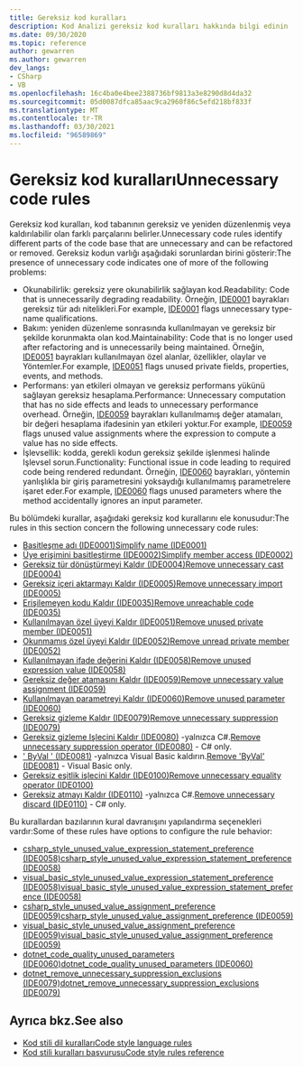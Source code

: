 ```yaml
---
title: Gereksiz kod kuralları
description: Kod Analizi gereksiz kod kuralları hakkında bilgi edinin
ms.date: 09/30/2020
ms.topic: reference
author: gewarren
ms.author: gewarren
dev_langs:
- CSharp
- VB
ms.openlocfilehash: 16c4ba0e4bee2388736bf9813a3e8290d8d4da32
ms.sourcegitcommit: 05d0087dfca85aac9ca2960f86c5efd218bf833f
ms.translationtype: MT
ms.contentlocale: tr-TR
ms.lasthandoff: 03/30/2021
ms.locfileid: "96589869"
---
```

# <a name="unnecessary-code-rules"></a><span data-ttu-id="2fd70-103">Gereksiz kod kuralları</span><span class="sxs-lookup"><span data-stu-id="2fd70-103">Unnecessary code rules</span></span>

<span data-ttu-id="2fd70-104">Gereksiz kod kuralları, kod tabanının gereksiz ve yeniden düzenlenmiş veya kaldırılabilir olan farklı parçalarını belirler.</span><span class="sxs-lookup"><span data-stu-id="2fd70-104">Unnecessary code rules identify different parts of the code base that are unnecessary and can be refactored or removed.</span></span> <span data-ttu-id="2fd70-105">Gereksiz kodun varlığı aşağıdaki sorunlardan birini gösterir:</span><span class="sxs-lookup"><span data-stu-id="2fd70-105">The presence of unnecessary code indicates one of more of the following problems:</span></span>

- <span data-ttu-id="2fd70-106">Okunabilirlik: gereksiz yere okunabilirlik sağlayan kod.</span><span class="sxs-lookup"><span data-stu-id="2fd70-106">Readability: Code that is unnecessarily degrading readability.</span></span> <span data-ttu-id="2fd70-107">Örneğin, [IDE0001](ide0001.md) bayrakları gereksiz tür adı nitelikleri.</span><span class="sxs-lookup"><span data-stu-id="2fd70-107">For example, [IDE0001](ide0001.md) flags unnecessary type-name qualifications.</span></span>
- <span data-ttu-id="2fd70-108">Bakım: yeniden düzenleme sonrasında kullanılmayan ve gereksiz bir şekilde korunmakta olan kod.</span><span class="sxs-lookup"><span data-stu-id="2fd70-108">Maintainability: Code that is no longer used after refactoring and is unnecessarily being maintained.</span></span> <span data-ttu-id="2fd70-109">Örneğin, [IDE0051](ide0051.md) bayrakları kullanılmayan özel alanlar, özellikler, olaylar ve Yöntemler.</span><span class="sxs-lookup"><span data-stu-id="2fd70-109">For example, [IDE0051](ide0051.md) flags unused private fields, properties, events, and methods.</span></span>
- <span data-ttu-id="2fd70-110">Performans: yan etkileri olmayan ve gereksiz performans yükünü sağlayan gereksiz hesaplama.</span><span class="sxs-lookup"><span data-stu-id="2fd70-110">Performance: Unnecessary computation that has no side effects and leads to unnecessary performance overhead.</span></span> <span data-ttu-id="2fd70-111">Örneğin, [IDE0059](ide0059.md) bayrakları kullanılmamış değer atamaları, bir değeri hesaplama ifadesinin yan etkileri yoktur.</span><span class="sxs-lookup"><span data-stu-id="2fd70-111">For example, [IDE0059](ide0059.md) flags unused value assignments where the expression to compute a value has no side effects.</span></span>
- <span data-ttu-id="2fd70-112">İşlevsellik: kodda, gerekli kodun gereksiz şekilde işlenmesi halinde Işlevsel sorun.</span><span class="sxs-lookup"><span data-stu-id="2fd70-112">Functionality: Functional issue in code leading to required code being rendered redundant.</span></span> <span data-ttu-id="2fd70-113">Örneğin, [IDE0060](ide0060.md) bayrakları, yöntemin yanlışlıkla bir giriş parametresini yoksaydığı kullanılmamış parametrelere işaret eder.</span><span class="sxs-lookup"><span data-stu-id="2fd70-113">For example, [IDE0060](ide0060.md) flags unused parameters where the method accidentally ignores an input parameter.</span></span>

<span data-ttu-id="2fd70-114">Bu bölümdeki kurallar, aşağıdaki gereksiz kod kurallarını ele konusudur:</span><span class="sxs-lookup"><span data-stu-id="2fd70-114">The rules in this section concern the following unnecessary code rules:</span></span>

- [<span data-ttu-id="2fd70-115">Basitleşme adı (IDE0001)</span><span class="sxs-lookup"><span data-stu-id="2fd70-115">Simplify name (IDE0001)</span></span>](ide0001.md)
- [<span data-ttu-id="2fd70-116">Üye erişimini basitleştirme (IDE0002)</span><span class="sxs-lookup"><span data-stu-id="2fd70-116">Simplify member access (IDE0002)</span></span>](ide0002.md)
- [<span data-ttu-id="2fd70-117">Gereksiz tür dönüştürmeyi Kaldır (IDE0004)</span><span class="sxs-lookup"><span data-stu-id="2fd70-117">Remove unnecessary cast (IDE0004)</span></span>](ide0004.md)
- [<span data-ttu-id="2fd70-118">Gereksiz içeri aktarmayı Kaldır (IDE0005)</span><span class="sxs-lookup"><span data-stu-id="2fd70-118">Remove unnecessary import (IDE0005)</span></span>](ide0005.md)
- [<span data-ttu-id="2fd70-119">Erişilemeyen kodu Kaldır (IDE0035)</span><span class="sxs-lookup"><span data-stu-id="2fd70-119">Remove unreachable code (IDE0035)</span></span>](ide0035.md)
- [<span data-ttu-id="2fd70-120">Kullanılmayan özel üyeyi Kaldır (IDE0051)</span><span class="sxs-lookup"><span data-stu-id="2fd70-120">Remove unused private member (IDE0051)</span></span>](ide0051.md)
- [<span data-ttu-id="2fd70-121">Okunmamış özel üyeyi Kaldır (IDE0052)</span><span class="sxs-lookup"><span data-stu-id="2fd70-121">Remove unread private member (IDE0052)</span></span>](ide0052.md)
- [<span data-ttu-id="2fd70-122">Kullanılmayan ifade değerini Kaldır (IDE0058)</span><span class="sxs-lookup"><span data-stu-id="2fd70-122">Remove unused expression value (IDE0058)</span></span>](ide0058.md)
- [<span data-ttu-id="2fd70-123">Gereksiz değer atamasını Kaldır (IDE0059)</span><span class="sxs-lookup"><span data-stu-id="2fd70-123">Remove unnecessary value assignment (IDE0059)</span></span>](ide0059.md)
- [<span data-ttu-id="2fd70-124">Kullanılmayan parametreyi Kaldır (IDE0060)</span><span class="sxs-lookup"><span data-stu-id="2fd70-124">Remove unused parameter (IDE0060)</span></span>](ide0060.md)
- [<span data-ttu-id="2fd70-125">Gereksiz gizleme Kaldır (IDE0079)</span><span class="sxs-lookup"><span data-stu-id="2fd70-125">Remove unnecessary suppression (IDE0079)</span></span>](ide0079.md)
- <span data-ttu-id="2fd70-126">[Gereksiz gizleme Işlecini Kaldır (IDE0080)](ide0080.md) -yalnızca C#.</span><span class="sxs-lookup"><span data-stu-id="2fd70-126">[Remove unnecessary suppression operator (IDE0080)](ide0080.md) - C# only.</span></span>
- <span data-ttu-id="2fd70-127">[' ByVal ' (IDE0081)](ide0081.md) -yalnızca Visual Basic kaldırın.</span><span class="sxs-lookup"><span data-stu-id="2fd70-127">[Remove 'ByVal' (IDE0081)](ide0081.md) - Visual Basic only.</span></span>
- [<span data-ttu-id="2fd70-128">Gereksiz eşitlik işlecini Kaldır (IDE0100)</span><span class="sxs-lookup"><span data-stu-id="2fd70-128">Remove unnecessary equality operator (IDE0100)</span></span>](ide0100.md)
- <span data-ttu-id="2fd70-129">[Gereksiz atmayı Kaldır (IDE0110)](ide0110.md) -yalnızca C#.</span><span class="sxs-lookup"><span data-stu-id="2fd70-129">[Remove unnecessary discard (IDE0110)](ide0110.md) - C# only.</span></span>

<span data-ttu-id="2fd70-130">Bu kurallardan bazılarının kural davranışını yapılandırma seçenekleri vardır:</span><span class="sxs-lookup"><span data-stu-id="2fd70-130">Some of these rules have options to configure the rule behavior:</span></span>

- [<span data-ttu-id="2fd70-131">csharp_style_unused_value_expression_statement_preference (IDE0058)</span><span class="sxs-lookup"><span data-stu-id="2fd70-131">csharp_style_unused_value_expression_statement_preference (IDE0058)</span></span>](ide0058.md#csharp_style_unused_value_expression_statement_preference)
- [<span data-ttu-id="2fd70-132">visual_basic_style_unused_value_expression_statement_preference (IDE0058)</span><span class="sxs-lookup"><span data-stu-id="2fd70-132">visual_basic_style_unused_value_expression_statement_preference (IDE0058)</span></span>](ide0058.md#visual_basic_style_unused_value_expression_statement_preference)
- [<span data-ttu-id="2fd70-133">csharp_style_unused_value_assignment_preference (IDE0059)</span><span class="sxs-lookup"><span data-stu-id="2fd70-133">csharp_style_unused_value_assignment_preference (IDE0059)</span></span>](ide0059.md#csharp_style_unused_value_assignment_preference)
- [<span data-ttu-id="2fd70-134">visual_basic_style_unused_value_assignment_preference (IDE0059)</span><span class="sxs-lookup"><span data-stu-id="2fd70-134">visual_basic_style_unused_value_assignment_preference (IDE0059)</span></span>](ide0059.md#visual_basic_style_unused_value_assignment_preference)
- [<span data-ttu-id="2fd70-135">dotnet_code_quality_unused_parameters (IDE0060)</span><span class="sxs-lookup"><span data-stu-id="2fd70-135">dotnet_code_quality_unused_parameters (IDE0060)</span></span>](ide0060.md#dotnet_code_quality_unused_parameters)
- [<span data-ttu-id="2fd70-136">dotnet_remove_unnecessary_suppression_exclusions (IDE0079)</span><span class="sxs-lookup"><span data-stu-id="2fd70-136">dotnet_remove_unnecessary_suppression_exclusions (IDE0079)</span></span>](ide0079.md#dotnet_remove_unnecessary_suppression_exclusions)

## <a name="see-also"></a><span data-ttu-id="2fd70-137">Ayrıca bkz.</span><span class="sxs-lookup"><span data-stu-id="2fd70-137">See also</span></span>

- [<span data-ttu-id="2fd70-138">Kod stili dil kuralları</span><span class="sxs-lookup"><span data-stu-id="2fd70-138">Code style language rules</span></span>](language-rules.md)
- [<span data-ttu-id="2fd70-139">Kod stili kuralları başvurusu</span><span class="sxs-lookup"><span data-stu-id="2fd70-139">Code style rules reference</span></span>](index.md)
